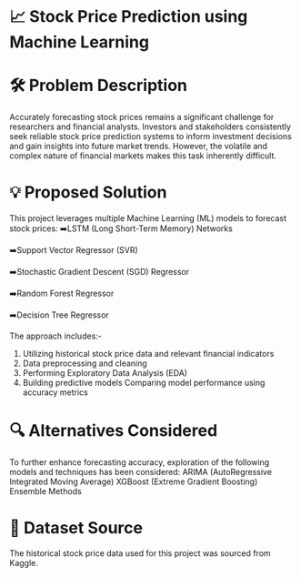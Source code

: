 # 📈 Stock Price Prediction using Machine Learning
 # 🛠 Problem Description
Accurately forecasting stock prices remains a significant challenge for researchers and financial analysts. Investors and stakeholders consistently seek reliable stock price prediction systems to inform investment decisions and gain insights into future market trends. However, the volatile and complex nature of financial markets makes this task inherently difficult.

# 💡 Proposed Solution
This project leverages multiple Machine Learning (ML) models to forecast stock prices:
➡️LSTM (Long Short-Term Memory) Networks 

➡️Support Vector Regressor (SVR)

➡️Stochastic Gradient Descent (SGD) Regressor

➡️Random Forest Regressor

➡️Decision Tree Regressor

The approach includes:-
1. Utilizing historical stock price data and relevant financial indicators
2. Data preprocessing and cleaning
3. Performing Exploratory Data Analysis (EDA)
4. Building predictive models
        Comparing model performance using accuracy metrics

# 🔍 Alternatives Considered
To further enhance forecasting accuracy, exploration of the following models and techniques has been considered:
ARIMA (AutoRegressive Integrated Moving Average)
XGBoost (Extreme Gradient Boosting)
Ensemble Methods

# 📂 Dataset Source
The historical stock price data used for this project was sourced from Kaggle.
